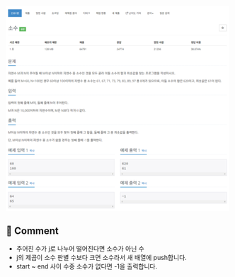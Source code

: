 ![](../images/b2581.png)

## 🤞 Comment
- 주어진 수가 j로 나누어 떨어진다면 소수가 아닌 수
- j의 제곱이 소수 판별 수보다 크면 소수라서 새 배열에 push합니다.
- start ~ end 사이 수중 소수가 없다면 -1을 출력합니다.